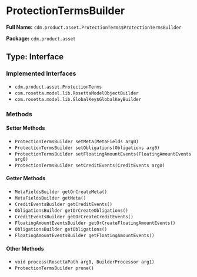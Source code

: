 # ProtectionTermsBuilder

**Full Name:** `cdm.product.asset.ProtectionTerms$ProtectionTermsBuilder`

**Package:** `cdm.product.asset`

## Type: Interface

### Implemented Interfaces

- `cdm.product.asset.ProtectionTerms`
- `com.rosetta.model.lib.RosettaModelObjectBuilder`
- `com.rosetta.model.lib.GlobalKey$GlobalKeyBuilder`

### Methods

#### Setter Methods

- `ProtectionTermsBuilder setMeta(MetaFields arg0)`
- `ProtectionTermsBuilder setObligations(Obligations arg0)`
- `ProtectionTermsBuilder setFloatingAmountEvents(FloatingAmountEvents arg0)`
- `ProtectionTermsBuilder setCreditEvents(CreditEvents arg0)`

#### Getter Methods

- `MetaFieldsBuilder getOrCreateMeta()`
- `MetaFieldsBuilder getMeta()`
- `CreditEventsBuilder getCreditEvents()`
- `ObligationsBuilder getOrCreateObligations()`
- `CreditEventsBuilder getOrCreateCreditEvents()`
- `FloatingAmountEventsBuilder getOrCreateFloatingAmountEvents()`
- `ObligationsBuilder getObligations()`
- `FloatingAmountEventsBuilder getFloatingAmountEvents()`

#### Other Methods

- `void process(RosettaPath arg0, BuilderProcessor arg1)`
- `ProtectionTermsBuilder prune()`

